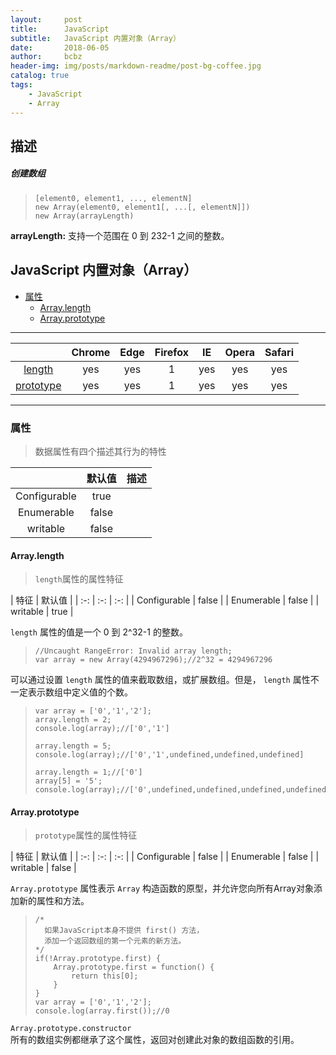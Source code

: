 ```yaml
---
layout:     post
title:      JavaScript
subtitle:   JavaScript 内置对象（Array）
date:       2018-06-05
author:     bcbz
header-img: img/posts/markdown-readme/post-bg-coffee.jpg
catalog: true
tags:
    - JavaScript
    - Array
---
```

## 描述
##### 创建数组

>     [element0, element1, ..., elementN]
>     new Array(element0, element1[, ...[, elementN]])
>     new Array(arrayLength)

__arrayLength:__ 支持一个范围在 0 到 232-1 之间的整数。

##  JavaScript 内置对象（Array）
* [属性](#property)
  * [Array.length](#length)
  * [Array.prototype](#prototype)

---

|  | Chrome | Edge | Firefox | IE | Opera | Safari |
| :-: | :-: | :-: | :-: | :-: | :-: | :-: |
| [length](#length)| yes| yes | 1 | yes | yes| yes |
| [prototype](#prototype) | yes| yes | 1 | yes | yes| yes |

---
### 属性
<a id="property"></a>
> 数据属性有四个描述其行为的特性

|  | 默认值 | 描述 |
| :-: | :-: | :-: |
| Configurable | true |  |
| Enumerable | false |  |
| writable | false |  |


#### Array.length
<a id="length"></a>
>``length``属性的属性特征

| 特征 | 默认值 |
| :-: | :-: | :-: |
| Configurable | false |
| Enumerable | false |
| writable | true |

``length`` 属性的值是一个 0 到 2^32-1 的整数。

>     //Uncaught RangeError: Invalid array length;
>     var array = new Array(4294967296);//2^32 = 4294967296

可以通过设置 ``length`` 属性的值来截取数组，或扩展数组。但是， ``length``  属性不一定表示数组中定义值的个数。

>     var array = ['0','1','2'];
>     array.length = 2;
>     console.log(array);//['0','1']
>
>     array.length = 5;
>     console.log(array);//['0','1',undefined,undefined,undefined]
>
>     array.length = 1;//['0']
>     array[5] = '5';
>     console.log(array);//['0',undefined,undefined,undefined,undefined,'5']

#### Array.prototype
<a id="prototype"></a>
>``prototype``属性的属性特征

| 特征 | 默认值 |
| :-: | :-: | :-: |
| Configurable | false |
| Enumerable | false |
| writable | false |

``Array.prototype`` 属性表示 ``Array`` 构造函数的原型，并允许您向所有Array对象添加新的属性和方法。

>     /*
>       如果JavaScript本身不提供 first() 方法，
>       添加一个返回数组的第一个元素的新方法。
>     */
>     if(!Array.prototype.first) {
>         Array.prototype.first = function() {
>             return this[0];
>         }
>     }
>     var array = ['0','1','2'];
>     console.log(array.first());//0

``Array.prototype.constructor``  
所有的数组实例都继承了这个属性，返回对创建此对象的数组函数的引用。
